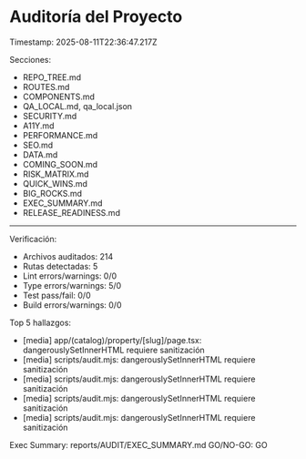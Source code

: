 # Auditoría del Proyecto

Timestamp: 2025-08-11T22:36:47.217Z

Secciones:
- REPO_TREE.md
- ROUTES.md
- COMPONENTS.md
- QA_LOCAL.md, qa_local.json
- SECURITY.md
- A11Y.md
- PERFORMANCE.md
- SEO.md
- DATA.md
- COMING_SOON.md
- RISK_MATRIX.md
- QUICK_WINS.md
- BIG_ROCKS.md
- EXEC_SUMMARY.md
- RELEASE_READINESS.md

---
Verificación:
- Archivos auditados: 214
- Rutas detectadas: 5
- Lint errors/warnings: 0/0
- Type errors/warnings: 5/0
- Test pass/fail: 0/0
- Build errors/warnings: 0/0

Top 5 hallazgos:
- [media] app/(catalog)/property/[slug]/page.tsx: dangerouslySetInnerHTML requiere sanitización
- [media] scripts/audit.mjs: dangerouslySetInnerHTML requiere sanitización
- [media] scripts/audit.mjs: dangerouslySetInnerHTML requiere sanitización
- [media] scripts/audit.mjs: dangerouslySetInnerHTML requiere sanitización
- [media] scripts/audit.mjs: dangerouslySetInnerHTML requiere sanitización

Exec Summary: reports/AUDIT/EXEC_SUMMARY.md
GO/NO-GO: GO
